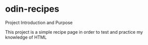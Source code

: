 # odin-recipes
Project Introduction and Purpose

This project is a simple recipe page in order to test and practice my knowledge of HTML